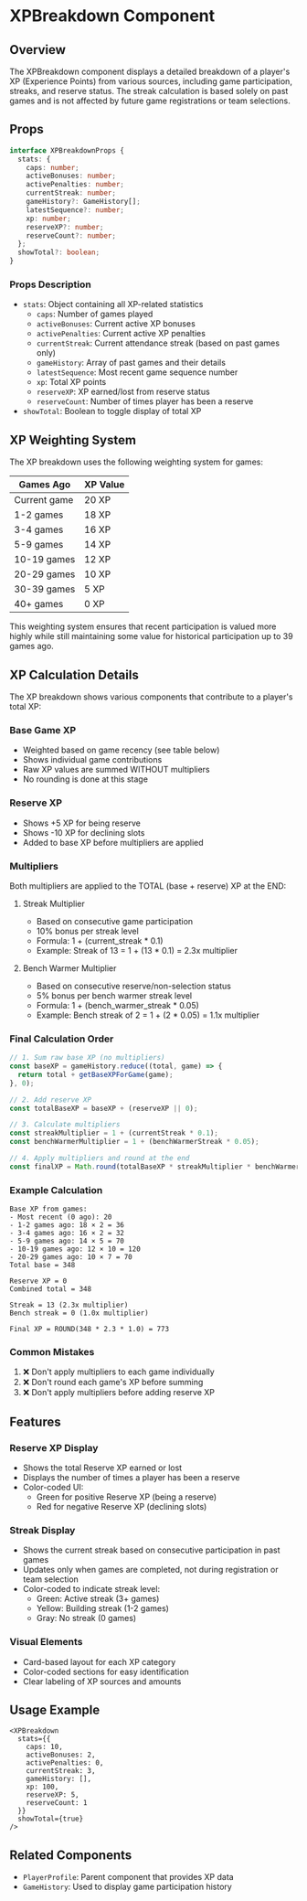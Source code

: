 # XPBreakdown Component

## Overview
The XPBreakdown component displays a detailed breakdown of a player's XP (Experience Points) from various sources, including game participation, streaks, and reserve status. The streak calculation is based solely on past games and is not affected by future game registrations or team selections.

## Props

```typescript
interface XPBreakdownProps {
  stats: {
    caps: number;
    activeBonuses: number;
    activePenalties: number;
    currentStreak: number;
    gameHistory?: GameHistory[];
    latestSequence?: number;
    xp: number;
    reserveXP?: number;
    reserveCount?: number;
  };
  showTotal?: boolean;
}
```

### Props Description
- `stats`: Object containing all XP-related statistics
  - `caps`: Number of games played
  - `activeBonuses`: Current active XP bonuses
  - `activePenalties`: Current active XP penalties
  - `currentStreak`: Current attendance streak (based on past games only)
  - `gameHistory`: Array of past games and their details
  - `latestSequence`: Most recent game sequence number
  - `xp`: Total XP points
  - `reserveXP`: XP earned/lost from reserve status
  - `reserveCount`: Number of times player has been a reserve
- `showTotal`: Boolean to toggle display of total XP

## XP Weighting System

The XP breakdown uses the following weighting system for games:

| Games Ago    | XP Value |
|--------------|----------|
| Current game | 20 XP    |
| 1-2 games    | 18 XP    |
| 3-4 games    | 16 XP    |
| 5-9 games    | 14 XP    |
| 10-19 games  | 12 XP    |
| 20-29 games  | 10 XP    |
| 30-39 games  | 5 XP     |
| 40+ games    | 0 XP     |

This weighting system ensures that recent participation is valued more highly while still maintaining some value for historical participation up to 39 games ago.

## XP Calculation Details

The XP breakdown shows various components that contribute to a player's total XP:

### Base Game XP
- Weighted based on game recency (see table below)
- Shows individual game contributions
- Raw XP values are summed WITHOUT multipliers
- No rounding is done at this stage

### Reserve XP
- Shows +5 XP for being reserve
- Shows -10 XP for declining slots
- Added to base XP before multipliers are applied

### Multipliers
Both multipliers are applied to the TOTAL (base + reserve) XP at the END:

1. Streak Multiplier
   - Based on consecutive game participation
   - 10% bonus per streak level
   - Formula: 1 + (current_streak * 0.1)
   - Example: Streak of 13 = 1 + (13 * 0.1) = 2.3x multiplier

2. Bench Warmer Multiplier
   - Based on consecutive reserve/non-selection status
   - 5% bonus per bench warmer streak level
   - Formula: 1 + (bench_warmer_streak * 0.05)
   - Example: Bench streak of 2 = 1 + (2 * 0.05) = 1.1x multiplier

### Final Calculation Order
```typescript
// 1. Sum raw base XP (no multipliers)
const baseXP = gameHistory.reduce((total, game) => {
  return total + getBaseXPForGame(game);
}, 0);

// 2. Add reserve XP
const totalBaseXP = baseXP + (reserveXP || 0);

// 3. Calculate multipliers
const streakMultiplier = 1 + (currentStreak * 0.1);
const benchWarmerMultiplier = 1 + (benchWarmerStreak * 0.05);

// 4. Apply multipliers and round at the end
const finalXP = Math.round(totalBaseXP * streakMultiplier * benchWarmerMultiplier);
```

### Example Calculation
```
Base XP from games:
- Most recent (0 ago): 20
- 1-2 games ago: 18 × 2 = 36
- 3-4 games ago: 16 × 2 = 32
- 5-9 games ago: 14 × 5 = 70
- 10-19 games ago: 12 × 10 = 120
- 20-29 games ago: 10 × 7 = 70
Total base = 348

Reserve XP = 0
Combined total = 348

Streak = 13 (2.3x multiplier)
Bench streak = 0 (1.0x multiplier)

Final XP = ROUND(348 * 2.3 * 1.0) = 773
```

### Common Mistakes
1. ❌ Don't apply multipliers to each game individually
2. ❌ Don't round each game's XP before summing
3. ❌ Don't apply multipliers before adding reserve XP

## Features

### Reserve XP Display
- Shows the total Reserve XP earned or lost
- Displays the number of times a player has been a reserve
- Color-coded UI:
  - Green for positive Reserve XP (being a reserve)
  - Red for negative Reserve XP (declining slots)

### Streak Display
- Shows the current streak based on consecutive participation in past games
- Updates only when games are completed, not during registration or team selection
- Color-coded to indicate streak level:
  - Green: Active streak (3+ games)
  - Yellow: Building streak (1-2 games)
  - Gray: No streak (0 games)

### Visual Elements
- Card-based layout for each XP category
- Color-coded sections for easy identification
- Clear labeling of XP sources and amounts

## Usage Example

```tsx
<XPBreakdown 
  stats={{
    caps: 10,
    activeBonuses: 2,
    activePenalties: 0,
    currentStreak: 3,
    gameHistory: [],
    xp: 100,
    reserveXP: 5,
    reserveCount: 1
  }}
  showTotal={true}
/>
```

## Related Components
- `PlayerProfile`: Parent component that provides XP data
- `GameHistory`: Used to display game participation history
